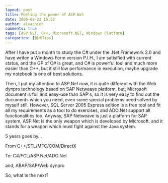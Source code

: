 ```yaml
---
layout: post
title: Feeling the power of ASP.Net
date: 2006-08-22 15:53
author: alvachien
comments: true
tags: [ASP.NET, C++, Microsoft.NET, Windows Platform]
categories: [技术Tips]
---
```

After I have put a month to study the C# under the .Net Framework 2.0 and have writen a Windows Form version P.I.H., I am satisified with current status, and the GP of C# is great, and C# is powerful tool and much more easier than C++, but it still low performance in execution, maybe upgrade my notebook is one of best solutions.
 
Then, I put my attention to ASP.Net now, it is quite different with the Web dynpro technology based on SAP Netweave platform, but, Microsoft document is full and easy-use than SAP's, so it is very easy to find out the documents which you need, even some special problems need solved by myself still. However, SQL Server 2005 Express edition is a free tool and fit all my requirements as a tool to do exercises, and ADO.Net support all functionalities too. Anyway, SAP Netweave is just a platform for SAP system, ASP.Net is the only weapon which is developed by Microsoft, and it stands for a weapon which must fight against the Java system.
 
5 years goes by...
 
From C++/STL/MFC/COM/DirectX

To: C#/FCL/ASP.Net/ADO.Net

and, ABAP/SAP/Web dynpro

 
So, what is the next?

